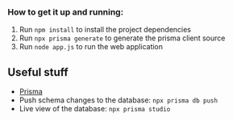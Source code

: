 ### How to get it up and running:
1. Run `npm install` to install the project dependencies
2. Run `npx prisma generate` to generate the prisma client source
3. Run `node app.js` to run the web application

## Useful stuff
- [Prisma](https://www.prisma.io/docs/)
- Push schema changes to the database: `npx prisma db push`
- Live view of the database: `npx prisma studio`